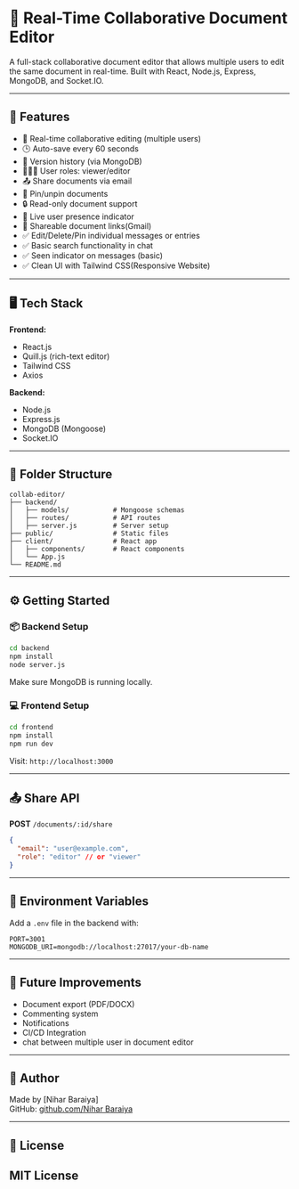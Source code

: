 
# 📝 Real-Time Collaborative Document Editor

A full-stack collaborative document editor that allows multiple users to edit the same document in real-time. Built with React, Node.js, Express, MongoDB, and Socket.IO.

---

## 🚀 Features

- 🔄 Real-time collaborative editing (multiple users)
- 🕒 Auto-save every 60 seconds
- 🧾 Version history (via MongoDB)
- 🧑‍🤝‍🧑 User roles: viewer/editor
- 📤 Share documents via email
- 📌 Pin/unpin documents
- 🔒 Read-only document support
- 👥 Live user presence indicator
- 🔗 Shareable document links(Gmail)
- ✅ Edit/Delete/Pin individual messages or entries
- ✅ Basic search functionality in chat
- ✅ Seen indicator on messages (basic)
- ✅ Clean UI with Tailwind CSS(Responsive Website)
---

## 🖥️ Tech Stack

**Frontend:**
- React.js
- Quill.js (rich-text editor)
- Tailwind CSS
- Axios

**Backend:**
- Node.js
- Express.js
- MongoDB (Mongoose)
- Socket.IO

---

## 📁 Folder Structure

```
collab-editor/
├── backend/
│   ├── models/           # Mongoose schemas
│   ├── routes/           # API routes
│   ├── server.js         # Server setup
├── public/               # Static files
├── client/               # React app
│   ├── components/       # React components
│   └── App.js
└── README.md
```

---

## ⚙️ Getting Started

### 📦 Backend Setup

```bash
cd backend
npm install
node server.js
```

Make sure MongoDB is running locally.

### 💻 Frontend Setup

```bash
cd frontend
npm install
npm run dev
```

Visit: `http://localhost:3000`

---

## 📤 Share API

**POST** `/documents/:id/share`

```json
{
  "email": "user@example.com",
  "role": "editor" // or "viewer"
}
```

---

## 🔧 Environment Variables

Add a `.env` file in the backend with:

```
PORT=3001
MONGODB_URI=mongodb://localhost:27017/your-db-name
```

---

## 🧪 Future Improvements

- Document export (PDF/DOCX)
- Commenting system
- Notifications
- CI/CD Integration
- chat between multiple user in document editor
---

## 👤 Author

Made by [Nihar Baraiya]  
GitHub: [github.com/Nihar Baraiya](https://github.com/NiharBaraiya)

---

## 📄 License

MIT License
---
